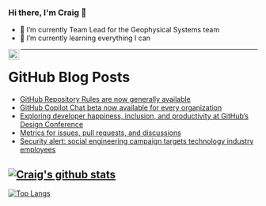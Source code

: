 ### Hi there, I'm Craig 👋

<!--
**CraigTeelFugro/CraigTeelFugro** is a ✨ _special_ ✨ repository because its `README.md` (this file) appears on your GitHub profile.

Here are some ideas to get you started:
-->

- 🔭 I’m currently Team Lead for the Geophysical Systems team
- 🌱 I’m currently learning everything I can

[<img align="left" alt="Craig Teel | LinkedIn" width="22px" src="https://cdn.jsdelivr.net/npm/simple-icons@v3/icons/linkedin.svg" />][linkedin]

---

# GitHub Blog Posts

<!-- BLOG-POST-LIST:START -->
- [GitHub Repository Rules are now generally available](https://github.blog/2023-07-24-github-repository-rules-are-now-generally-available/)
- [GitHub Copilot Chat beta now available for every organization](https://github.blog/2023-07-20-github-copilot-chat-beta-now-available-for-every-organization/)
- [Exploring developer happiness, inclusion, and productivity at GitHub’s Design Conference](https://github.blog/2023-07-19-exploring-developer-happiness-inclusion-and-productivity-at-githubs-design-conference/)
- [Metrics for issues, pull requests, and discussions](https://github.blog/2023-07-19-metrics-for-issues-pull-requests-and-discussions/)
- [Security alert: social engineering campaign targets technology industry employees](https://github.blog/2023-07-18-security-alert-social-engineering-campaign-targets-technology-industry-employees/)
<!-- BLOG-POST-LIST:END -->

## [![Craig's github stats](https://github-readme-stats.vercel.app/api?username=craigteelfugro&show_icons=true&theme=radical)](https://github.com/anuraghazra/github-readme-stats)


[linkedin]: https://linkedin.com/in/craig-teel-b8786771
[![Top Langs](https://github-readme-stats.vercel.app/api/top-langs/?username=craigteelfugro&layout=compact)](https://github.com/anuraghazra/github-readme-stats)
